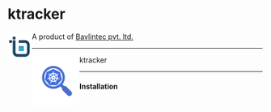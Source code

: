 # ktracker
<img src="https://github.com/bavlin/ktracker/blob/master/bavlin_logo.png" width="48" height="59" align="left"></img>
A product of <a href="http://bavlin.com">Bavlintec pvt. ltd.</a>

---

<img src="https://github.com/bavlin/ktracker/blob/master/ktracker_logo.png" width="94" height="98" align="left"></img> ktracker

---

#### Installation

